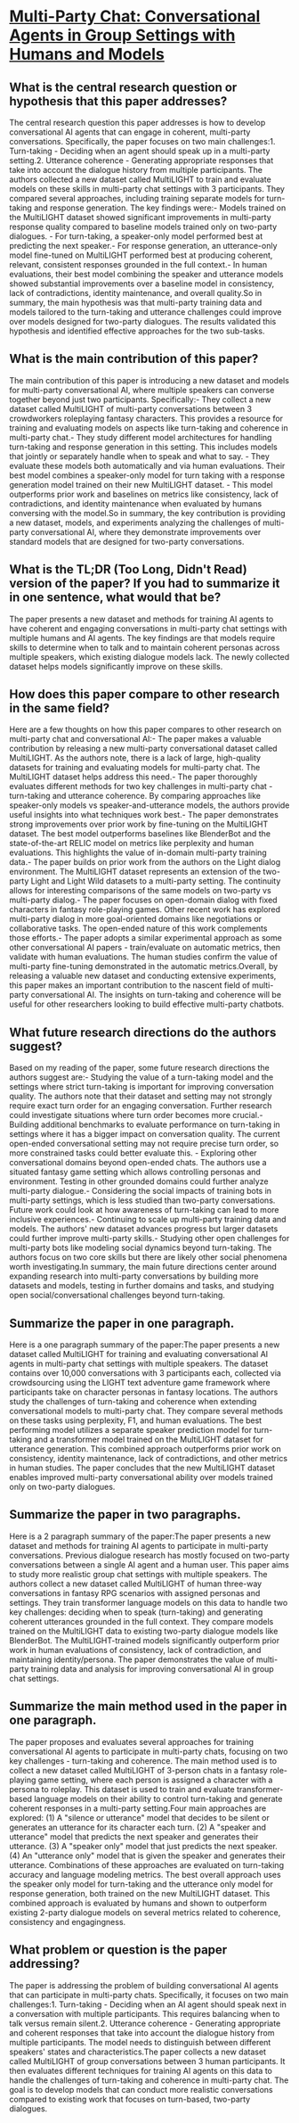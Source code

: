 # [Multi-Party Chat: Conversational Agents in Group Settings with Humans   and Models](https://arxiv.org/abs/2304.13835)

## What is the central research question or hypothesis that this paper addresses?

 The central research question this paper addresses is how to develop conversational AI agents that can engage in coherent, multi-party conversations. Specifically, the paper focuses on two main challenges:1. Turn-taking - Deciding when an agent should speak up in a multi-party setting.2. Utterance coherence - Generating appropriate responses that take into account the dialogue history from multiple participants. The authors collected a new dataset called MultiLIGHT to train and evaluate models on these skills in multi-party chat settings with 3 participants. They compared several approaches, including training separate models for turn-taking and response generation. The key findings were:- Models trained on the MultiLIGHT dataset showed significant improvements in multi-party response quality compared to baseline models trained only on two-party dialogues. - For turn-taking, a speaker-only model performed best at predicting the next speaker.- For response generation, an utterance-only model fine-tuned on MultiLIGHT performed best at producing coherent, relevant, consistent responses grounded in the full context.- In human evaluations, their best model combining the speaker and utterance models showed substantial improvements over a baseline model in consistency, lack of contradictions, identity maintenance, and overall quality.So in summary, the main hypothesis was that multi-party training data and models tailored to the turn-taking and utterance challenges could improve over models designed for two-party dialogues. The results validated this hypothesis and identified effective approaches for the two sub-tasks.


## What is the main contribution of this paper?

 The main contribution of this paper is introducing a new dataset and models for multi-party conversational AI, where multiple speakers can converse together beyond just two participants. Specifically:- They collect a new dataset called MultiLIGHT of multi-party conversations between 3 crowdworkers roleplaying fantasy characters. This provides a resource for training and evaluating models on aspects like turn-taking and coherence in multi-party chat.- They study different model architectures for handling turn-taking and response generation in this setting. This includes models that jointly or separately handle when to speak and what to say. - They evaluate these models both automatically and via human evaluations. Their best model combines a speaker-only model for turn taking with a response generation model trained on their new MultiLIGHT dataset. - This model outperforms prior work and baselines on metrics like consistency, lack of contradictions, and identity maintenance when evaluated by humans conversing with the model.So in summary, the key contribution is providing a new dataset, models, and experiments analyzing the challenges of multi-party conversational AI, where they demonstrate improvements over standard models that are designed for two-party conversations.


## What is the TL;DR (Too Long, Didn't Read) version of the paper? If you had to summarize it in one sentence, what would that be?

 The paper presents a new dataset and methods for training AI agents to have coherent and engaging conversations in multi-party chat settings with multiple humans and AI agents. The key findings are that models require skills to determine when to talk and to maintain coherent personas across multiple speakers, which existing dialogue models lack. The newly collected dataset helps models significantly improve on these skills.


## How does this paper compare to other research in the same field?

 Here are a few thoughts on how this paper compares to other research on multi-party chat and conversational AI:- The paper makes a valuable contribution by releasing a new multi-party conversational dataset called MultiLIGHT. As the authors note, there is a lack of large, high-quality datasets for training and evaluating models for multi-party chat. The MultiLIGHT dataset helps address this need.- The paper thoroughly evaluates different methods for two key challenges in multi-party chat - turn-taking and utterance coherence. By comparing approaches like speaker-only models vs speaker-and-utterance models, the authors provide useful insights into what techniques work best.- The paper demonstrates strong improvements over prior work by fine-tuning on the MultiLIGHT dataset. The best model outperforms baselines like BlenderBot and the state-of-the-art RELIC model on metrics like perplexity and human evaluations. This highlights the value of in-domain multi-party training data.- The paper builds on prior work from the authors on the Light dialog environment. The MultiLIGHT dataset represents an extension of the two-party Light and Light Wild datasets to a multi-party setting. The continuity allows for interesting comparisons of the same models on two-party vs multi-party dialog.- The paper focuses on open-domain dialog with fixed characters in fantasy role-playing games. Other recent work has explored multi-party dialog in more goal-oriented domains like negotiations or collaborative tasks. The open-ended nature of this work complements those efforts.- The paper adopts a similar experimental approach as some other conversational AI papers - train/evaluate on automatic metrics, then validate with human evaluations. The human studies confirm the value of multi-party fine-tuning demonstrated in the automatic metrics.Overall, by releasing a valuable new dataset and conducting extensive experiments, this paper makes an important contribution to the nascent field of multi-party conversational AI. The insights on turn-taking and coherence will be useful for other researchers looking to build effective multi-party chatbots.


## What future research directions do the authors suggest?

 Based on my reading of the paper, some future research directions the authors suggest are:- Studying the value of a turn-taking model and the settings where strict turn-taking is important for improving conversation quality. The authors note that their dataset and setting may not strongly require exact turn order for an engaging conversation. Further research could investigate situations where turn order becomes more crucial.- Building additional benchmarks to evaluate performance on turn-taking in settings where it has a bigger impact on conversation quality. The current open-ended conversational setting may not require precise turn order, so more constrained tasks could better evaluate this. - Exploring other conversational domains beyond open-ended chats. The authors use a situated fantasy game setting which allows controlling personas and environment. Testing in other grounded domains could further analyze multi-party dialogue.- Considering the social impacts of training bots in multi-party settings, which is less studied than two-party conversations. Future work could look at how awareness of turn-taking can lead to more inclusive experiences.- Continuing to scale up multi-party training data and models. The authors' new dataset advances progress but larger datasets could further improve multi-party skills.- Studying other open challenges for multi-party bots like modeling social dynamics beyond turn-taking. The authors focus on two core skills but there are likely other social phenomena worth investigating.In summary, the main future directions center around expanding research into multi-party conversations by building more datasets and models, testing in further domains and tasks, and studying open social/conversational challenges beyond turn-taking.


## Summarize the paper in one paragraph.

 Here is a one paragraph summary of the paper:The paper presents a new dataset called MultiLIGHT for training and evaluating conversational AI agents in multi-party chat settings with multiple speakers. The dataset contains over 10,000 conversations with 3 participants each, collected via crowdsourcing using the LIGHT text adventure game framework where participants take on character personas in fantasy locations. The authors study the challenges of turn-taking and coherence when extending conversational models to multi-party chat. They compare several methods on these tasks using perplexity, F1, and human evaluations. The best performing model utilizes a separate speaker prediction model for turn-taking and a transformer model trained on the MultiLIGHT dataset for utterance generation. This combined approach outperforms prior work on consistency, identity maintenance, lack of contradictions, and other metrics in human studies. The paper concludes that the new MultiLIGHT dataset enables improved multi-party conversational ability over models trained only on two-party dialogues.


## Summarize the paper in two paragraphs.

 Here is a 2 paragraph summary of the paper:The paper presents a new dataset and methods for training AI agents to participate in multi-party conversations. Previous dialogue research has mostly focused on two-party conversations between a single AI agent and a human user. This paper aims to study more realistic group chat settings with multiple speakers. The authors collect a new dataset called MultiLIGHT of human three-way conversations in fantasy RPG scenarios with assigned personas and settings. They train transformer language models on this data to handle two key challenges: deciding when to speak (turn-taking) and generating coherent utterances grounded in the full context. They compare models trained on the MultiLIGHT data to existing two-party dialogue models like BlenderBot. The MultiLIGHT-trained models significantly outperform prior work in human evaluations of consistency, lack of contradiction, and maintaining identity/persona. The paper demonstrates the value of multi-party training data and analysis for improving conversational AI in group chat settings.


## Summarize the main method used in the paper in one paragraph.

 The paper proposes and evaluates several approaches for training conversational AI agents to participate in multi-party chats, focusing on two key challenges - turn-taking and coherence. The main method used is to collect a new dataset called MultiLIGHT of 3-person chats in a fantasy role-playing game setting, where each person is assigned a character with a persona to roleplay. This dataset is used to train and evaluate transformer-based language models on their ability to control turn-taking and generate coherent responses in a multi-party setting.Four main approaches are explored: (1) A "silence or utterance" model that decides to be silent or generates an utterance for its character each turn. (2) A "speaker and utterance" model that predicts the next speaker and generates their utterance. (3) A "speaker only" model that just predicts the next speaker. (4) An "utterance only" model that is given the speaker and generates their utterance. Combinations of these approaches are evaluated on turn-taking accuracy and language modeling metrics. The best overall approach uses the speaker only model for turn-taking and the utterance only model for response generation, both trained on the new MultiLIGHT dataset. This combined approach is evaluated by humans and shown to outperform existing 2-party dialogue models on several metrics related to coherence, consistency and engagingness.


## What problem or question is the paper addressing?

 The paper is addressing the problem of building conversational AI agents that can participate in multi-party chats. Specifically, it focuses on two main challenges:1. Turn-taking - Deciding when an AI agent should speak next in a conversation with multiple participants. This requires balancing when to talk versus remain silent.2. Utterance coherence - Generating appropriate and coherent responses that take into account the dialogue history from multiple participants. The model needs to distinguish between different speakers' states and characteristics.The paper collects a new dataset called MultiLIGHT of group conversations between 3 human participants. It then evaluates different techniques for training AI agents on this data to handle the challenges of turn-taking and coherence in multi-party chat. The goal is to develop models that can conduct more realistic conversations compared to existing work that focuses on turn-based, two-party dialogues.
